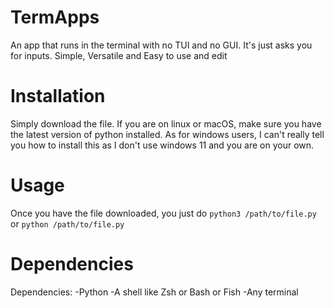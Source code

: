 # TermApps
An app that runs in the terminal with no TUI and no GUI. It's just asks you for inputs. Simple, Versatile and Easy to use and edit
# Installation
Simply download the file. If you are on linux or macOS, make sure you have the latest version of python installed. As for windows users, I can't really tell you how to install this as I don't use windows 11 and you are on your own.
# Usage
Once you have the file downloaded, you just do `python3 /path/to/file.py` or `python /path/to/file.py`
# Dependencies
Dependencies:
 -Python
 -A shell like Zsh or Bash or Fish
 -Any terminal

